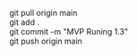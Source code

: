 git pull origin main   
git add .             
git commit -m "MVP Runing 1.3"  
git push origin main 